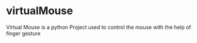 # virtualMouse
Virtual Mouse is a python Project used to control the mouse with the help of finger gesture 
